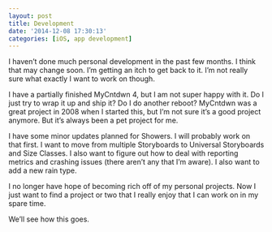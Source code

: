 ```yaml
---
layout: post
title: Development
date: '2014-12-08 17:30:13'
categories: [iOS, app development]
---
```


I haven’t done much personal development in the past few months. I think that may change soon. I’m getting an itch to get back to it. I’m not really sure what exactly I want to work on though.

I have a partially finished MyCntdwn 4, but I am not super happy with it. Do I just try to wrap it up and ship it? Do I do another reboot? MyCntdwn was a great project in 2008 when I started this, but I’m not sure it’s a good project anymore. But it’s always been a pet project for me.

I have some minor updates planned for Showers. I will probably work on that first. I want to move from multiple Storyboards to Universal Storyboards and Size Classes. I also want to figure out how to deal with reporting metrics and crashing issues (there aren’t any that I’m aware). I also want to add a new rain type.

I no longer have hope of becoming rich off of my personal projects. Now I just want to find a project or two that I really enjoy that I can work on in my spare time.

We’ll see how this goes.

